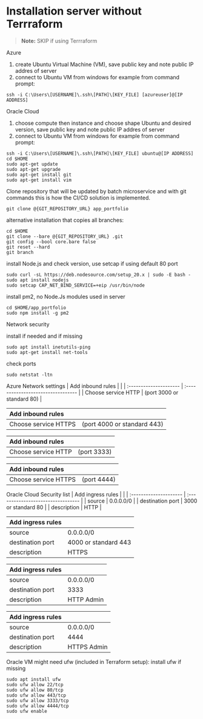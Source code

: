 # Installation server without Terrraform

> **Note:** SKIP if using Terrraform

Azure
1. create Ubuntu Virtual Machine (VM), save public key and note public IP addres of server
2. connect to Ubuntu VM from windows for example from command prompt:

```
ssh -i C:\Users\[USERNAME]\.ssh\[PATH]\[KEY_FILE] [azureuser]@[IP ADDRESS]
```

Oracle Cloud
1. choose compute then instance and choose shape Ubuntu and desired version, save public key and note public IP addres of server
2. connect to Ubuntu VM from windows for example from command prompt:

```
ssh -i C:\Users\[USERNAME]\.ssh\[PATH]\[KEY_FILE] ubuntu@[IP ADDRESS]
cd $HOME
sudo apt-get update
sudo apt-get upgrade
sudo apt-get install git
sudo apt-get install vim
```

Clone repository that will be updated by batch microservice and with git commands this is how the CI/CD solution is implemented.

```
git clone @{GIT_REPOSITORY_URL} app_portfolio
```

alternative installation that copies all branches:

```
cd $HOME
git clone --bare @{GIT_REPOSITORY_URL} .git
git config --bool core.bare false
git reset --hard
git branch
```     

install Node.js and check version, use setcap if using default 80 port

```
sudo curl -sL https://deb.nodesource.com/setup_20.x | sudo -E bash -
sudo apt install nodejs
sudo setcap CAP_NET_BIND_SERVICE=+eip /usr/bin/node
```     

install pm2, no Node.Js modules used in server

```
cd $HOME/app_portfolio
sudo npm install -g pm2
```

Network security

install if needed and if missing

```
sudo apt install inetutils-ping
sudo apt-get install net-tools
```

check ports

```
sudo netstat -ltn
```
Azure
Network settings
| Add inbound rules      |                                    |
| :--------------------- | :--------------------------------- |
| Choose service HTTP    | (port 3000 or standard 80)         |

| Add inbound rules      |                                    |
| :--------------------- | :--------------------------------- |
| Choose service HTTPS   | (port 4000 or standard 443)        |

| Add inbound rules      |                                    |
| :--------------------- | :--------------------------------- |
| Choose service HTTP    | (port 3333)                        |

| Add inbound rules      |                                    |
| :--------------------- | :--------------------------------- |
| Choose service HTTPS   | (port 4444)                        |

        
Oracle Cloud
Security list
| Add ingress rules      |                                    | 
| :--------------------- | :--------------------------------- |
| source                 | 0.0.0.0/0                          |
| destination port       | 3000 or standard 80                |
| description            | HTTP                               |

| Add ingress rules      |                                    | 
| :--------------------- | :--------------------------------- |
| source                 | 0.0.0.0/0                          |
| destination port       | 4000 or standard 443               |
| description            | HTTPS                              |

| Add ingress rules      |                                    | 
| :--------------------- | :--------------------------------- |
| source                 | 0.0.0.0/0                          |
| destination port       | 3333                               |
| description            | HTTP Admin                         |

| Add ingress rules      |                                    | 
| :--------------------- | :--------------------------------- |
| source                 | 0.0.0.0/0                          |
| destination port       | 4444                               |
| description            | HTTPS Admin                        |

Oracle VM might need ufw (included in Terraform setup):
install ufw if missing

```
sudo apt install ufw
sudo ufw allow 22/tcp
sudo ufw allow 80/tcp
sudo ufw allow 443/tcp
sudo ufw allow 3333/tcp
sudo ufw allow 4444/tcp
sudo ufw enable
```
